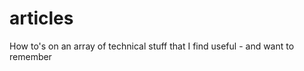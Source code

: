 articles
========

How to's on an array of technical stuff that I find useful - and want to remember
